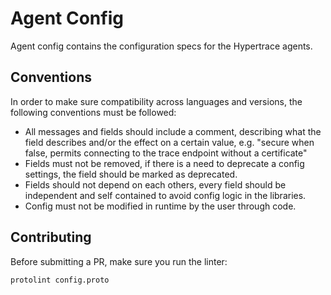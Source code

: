 # Agent Config

Agent config contains the configuration specs for the Hypertrace agents.

## Conventions

In order to make sure compatibility across languages and versions, the following conventions must be followed:
- All messages and fields should include a comment, describing what the field describes and/or the effect on a certain value, e.g. "secure when false, permits connecting to the trace endpoint without a certificate"
- Fields must not be removed, if there is a need to deprecate a config settings, the field should be marked as deprecated.
- Fields should not depend on each others, every field should be independent and self contained to avoid config logic in the libraries.
- Config must not be modified in runtime by the user through code.

## Contributing

Before submitting a PR, make sure you run the linter:

```bash
protolint config.proto
```
